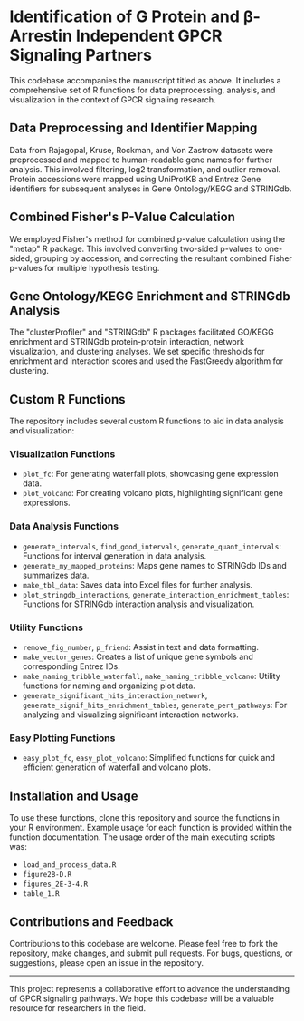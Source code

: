 # Identification of G Protein and β-Arrestin Independent GPCR Signaling Partners

This codebase accompanies the manuscript titled as above. It includes a comprehensive set of R functions for data preprocessing, analysis, and visualization in the context of GPCR signaling research.

## Data Preprocessing and Identifier Mapping

Data from Rajagopal, Kruse, Rockman, and Von Zastrow datasets were preprocessed and mapped to human-readable gene names for further analysis. This involved filtering, log2 transformation, and outlier removal. Protein accessions were mapped using UniProtKB and Entrez Gene identifiers for subsequent analyses in Gene Ontology/KEGG and STRINGdb.

## Combined Fisher's P-Value Calculation

We employed Fisher's method for combined p-value calculation using the "metap" R package. This involved converting two-sided p-values to one-sided, grouping by accession, and correcting the resultant combined Fisher p-values for multiple hypothesis testing.

## Gene Ontology/KEGG Enrichment and STRINGdb Analysis

The "clusterProfiler" and "STRINGdb" R packages facilitated GO/KEGG enrichment and STRINGdb protein-protein interaction, network visualization, and clustering analyses. We set specific thresholds for enrichment and interaction scores and used the FastGreedy algorithm for clustering.

## Custom R Functions

The repository includes several custom R functions to aid in data analysis and visualization:

### Visualization Functions

- `plot_fc`: For generating waterfall plots, showcasing gene expression data.
- `plot_volcano`: For creating volcano plots, highlighting significant gene expressions.

### Data Analysis Functions

- `generate_intervals`, `find_good_intervals`, `generate_quant_intervals`: Functions for interval generation in data analysis.
- `generate_my_mapped_proteins`: Maps gene names to STRINGdb IDs and summarizes data.
- `make_tbl_data`: Saves data into Excel files for further analysis.
- `plot_stringdb_interactions`, `generate_interaction_enrichment_tables`: Functions for STRINGdb interaction analysis and visualization.

### Utility Functions

- `remove_fig_number`, `p_friend`: Assist in text and data formatting.
- `make_vector_genes`: Creates a list of unique gene symbols and corresponding Entrez IDs.
- `make_naming_tribble_waterfall`, `make_naming_tribble_volcano`: Utility functions for naming and organizing plot data.
- `generate_significant_hits_interaction_network`, `generate_signif_hits_enrichment_tables`, `generate_pert_pathways`: For analyzing and visualizing significant interaction networks.

### Easy Plotting Functions

- `easy_plot_fc`, `easy_plot_volcano`: Simplified functions for quick and efficient generation of waterfall and volcano plots.

## Installation and Usage

To use these functions, clone this repository and source the functions in your R environment. Example usage for each function is provided within the function documentation. The usage order of the main executing scripts was:

- `load_and_process_data.R`
- `figure2B-D.R`
- `figures_2E-3-4.R`
- `table_1.R`

## Contributions and Feedback

Contributions to this codebase are welcome. Please feel free to fork the repository, make changes, and submit pull requests. For bugs, questions, or suggestions, please open an issue in the repository.

---

This project represents a collaborative effort to advance the understanding of GPCR signaling pathways. We hope this codebase will be a valuable resource for researchers in the field.
